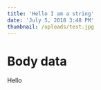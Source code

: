 ```yaml
---
title: 'Hello I am a string'
date: 'July 5, 2018 3:48 PM'
thumbnail: /uploads/test.jpg
---
```


# Body data

Hello